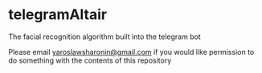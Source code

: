 # telegramAltair


 The facial recognition algorithm built into the telegram bot


Please email yaroslawsharonin@gmail.com if you would like permission to do something with the contents of this repository
